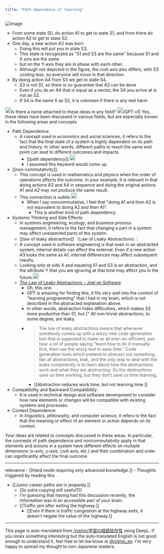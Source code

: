 ```yaml
---
title: "Path dependence of learning"
---
```


![image](https://gyazo.com/553218bb4005a3f0d57e901453ae836d/thumb/1000)

- From some state S0, do action A1 to get to state S1, and from there do action A2 to get to state S2.
- One day, a new action A3 was born
    - Doing this will put you in state S3.
    - This state is recognized as "S1 and S3 are the same" because S1 and X axis are the same
    - but on the Y-axis they are in phase with each other.
    - Although not depicted in the figure, the cost axis also differs, with S3 costing less, so everyone will move in that direction.
- By doing action A4 from S3 we get to state S4.
    - S3 is not S1, so there is no guarantee that A2 can be done
    - Even if you do an A4 that is equal as a vector, the S4 you arrive at is not an S2.
    - If S4 is the same X as S2, it is unknown if there is any real harm

<img src='https://scrapbox.io/api/pages/nishio-en/nishio/icon' alt='nishio.icon' height="19.5"/>Is there a name attached to these ideas in any field?
<img src='https://scrapbox.io/api/pages/nishio-en/gpt/icon' alt='gpt.icon' height="19.5"/>(GPT-o1)
Yes, these ideas have been discussed in various fields, but are especially known in the following areas and concepts
- Path Dependence:
    - A concept used in economics and social sciences, it refers to the fact that the final state of a system is highly dependent on its path and history. In other words, different paths to reach the same end point can lead to different outcomes and impacts.
        - [[path dependency]] <img src='https://scrapbox.io/api/pages/nishio-en/nishio/icon' alt='nishio.icon' height="19.5"/>
        - I assumed this keyword would come up.
- [[non-commutativity]]:
    - This concept is used in mathematics and physics when the order of operations affects the outcome. In your example, it is relevant in that doing actions A3 and A4 in sequence and doing the original actions A1 and A2 may not produce the same result.
    - This connection is subtle.<img src='https://scrapbox.io/api/pages/nishio-en/nishio/icon' alt='nishio.icon' height="19.5"/>
        - When I say noncommutative, I feel that "doing A1 and then A2 is not equivalent to doing A2 and then A1".
            - This is another kind of path dependency.
- Systems Thinking and Side Effects:
    - In systems engineering, ecology, and business process management, it refers to the fact that changing a part in a system may affect unexpected parts of the system.
    - [[law of leaky abstraction]] （Law of Leaky Abstractions）：
    - A concept used in software engineering is that even in an abstracted system, internal details can affect the external. Even if a new action A3 looks the same as A1, internal differences may affect subsequent results.
    - Looking only at side X and equating S1 and S3 is an abstraction, and the attribute Y that you are ignoring at that time may affect you in the future.<img src='https://scrapbox.io/api/pages/nishio-en/nishio/icon' alt='nishio.icon' height="19.5"/>
    - [The Law of Leaky Abstractions – Joel on Software](https://www.joelonsoftware.com/2002/11/11/the-law-of-leaky-abstractions/)
        - Oh, this one.
        - GPT is amazing for finding this, it fits very well into the context of "learning programming" that I had in my brain, which is not described in the abstracted explanation above.
        - In other words, abstraction hides difficulties, which makes S3 more productive than S1, but [" All non-trivial abstractions, to some degree, are leaky.
        - > The law of leaky abstractions means that whenever somebody comes up with a wizzy new code-generation tool that is supposed to make us all ever-so-efficient, you hear a lot of people saying “learn how to do it manually first, then use the wizzy tool to save time.” Code generation tools which pretend to abstract out something, like all abstractions, leak, and the only way to deal with the leaks competently is to learn about how the abstractions work and what they are abstracting. So the abstractions save us time working, but they don’t save us time learning.
            - [[Abstraction reduces work time, but not learning time.]]
- Compatibility and Backward Compatibility:
    - It is used in technical design and software development to consider how new elements or changes will be compatible with existing systems and processes.
- Context Dependence:
    - In linguistics, philosophy, and computer science, it refers to the fact that the meaning or effect of an element or action depends on its context.

Your ideas are related to concepts discussed in these areas. In particular, the concepts of path dependence and noncommutativity apply in that elements and actions in a system have different effects on multiple dimensions (x-axis, y-axis, cost axis, etc.) and their combination and order can significantly affect the final outcome.

---
relevance
    - [[Hard mode requiring only advanced knowledge.]]
    - Thoughts triggered by reading this
- [[Junior career paths are in jeopardy.]]
    - [[Is sutra copying still useful?]]
    - I'm guessing that having had this discussion recently, the information was in an accessible part of your brain.
    - [[Traffic jam after exiting the highway.]]
        - [[Even if there is traffic congestion at the highway exits, it doesn't negate the value of the highway.]]

---
This page is auto-translated from [/nishio/学習の経路依存性](https://scrapbox.io/nishio/学習の経路依存性) using DeepL. If you looks something interesting but the auto-translated English is not good enough to understand it, feel free to let me know at [@nishio_en](https://twitter.com/nishio_en). I'm very happy to spread my thought to non-Japanese readers.